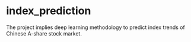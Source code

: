 # index_prediction
The project implies deep learning methodology to predict index trends of Chinese A-share stock market.
